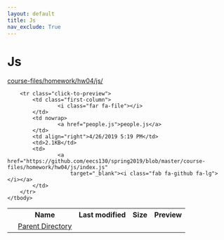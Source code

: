 ```yaml
---
layout: default
title: Js
nav_exclude: True
---
```


# Js

[course-files/homework/hw04/js/](.)

<table class="tbl-files">
    <tbody>
        <tr>
            <th valign="top"></th>
            <th>Name</th>
            <th>Last modified</th>
            <th>Size</th>
            <th>Preview</th>
        </tr>
        <tr>
            <td valign="top">
                <i class="fa fa-folder-open"></i>
            </td>
            <td><a href="../">Parent Directory</a></td>
            <td>&nbsp;</td>
            <td>&nbsp;</td>
            <td>&nbsp;</td>
        </tr>

        <tr class="click-to-preview">
            <td class="first-column">
                    <i class="far fa-file"></i>
            </td>
            <td nowrap>
                    <a href="people.js">people.js</a>
            </td>
            <td align="right">4/26/2019 5:19 PM</td>
            <td>2.1KB</td>
            <td>
                    <a href="https://github.com/eecs130/spring2019/blob/master/course-files/homework/hw04/js/index.js"
                        target="_blank"><i class="fab fa-github fa-lg"></i></a>
            </td>
        </tr>
    </tbody>
</table>
